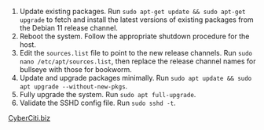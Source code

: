 1. Update existing packages. Run `sudo apt-get update && sudo apt-get upgrade` to fetch and install the latest versions of existing packages from the Debian 11 release channel. 
2. Reboot the system. Follow the appropriate shutdown procedure for the host. 
3. Edit the `sources.list` file to point to the new release channels. Run `sudo nano /etc/apt/sources.list`, then replace the release channel names for bullseye with those for bookworm. 
4. Update and upgrade packages minimally. Run `sudo apt update && sudo apt upgrade --without-new-pkgs`. 
5. Fully upgrade the system. Run `sudo apt full-upgrade`.
6. Validate the SSHD config file. Run `sudo sshd -t`. 

[CyberCiti.biz](https://www.cyberciti.biz/faq/update-upgrade-debian-11-to-debian-12-bookworm/)